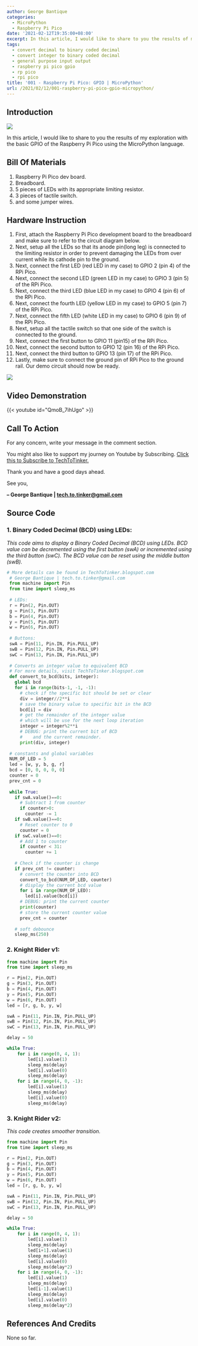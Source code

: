 ```yaml
---
author: George Bantique
categories:
  - MicroPython
  - Raspberry Pi Pico
date: '2021-02-12T19:35:00+08:00'
excerpt: In this article, I would like to share to you the results of my exploration with the basic GPIO of the Raspberry Pi Pico using the MicroPython language.
tags:
  - convert decimal to binary coded decimal
  - convert integer to binary coded decimal
  - general purpose input output
  - raspberry pi pico gpio
  - rp pico
  - rpi pico
title: '001 - Raspberry Pi Pico: GPIO | MicroPython'
url: /2021/02/12/001-raspberry-pi-pico-gpio-micropython/
---
```


## **Introduction**

![](/images/001-pico-binary-coded-decimal-micropython.png)

In this article, I would like to share to you the results of my exploration with the basic GPIO of the Raspberry Pi Pico using the MicroPython language.

## **Bill Of Materials**

1. Raspberry Pi Pico dev board.
2. Breadboard.
3. 5 pieces of LEDs with its appropriate limiting resistor.
4. 3 pieces of tactile switch.
5. and some jumper wires.

## **Hardware Instruction**

1. First, attach the Raspberry Pi Pico development board to the breadboard and make sure to refer to the circuit diagram below.
2. Next, setup all the LEDs so that its anode pin(long leg) is connected to the limiting resistor in order to prevent damaging the LEDs from over current while its cathode pin to the ground.
3. Next, connect the first LED (red LED in my case) to GPIO 2 (pin 4) of the RPi Pico.
4. Next, connect the second LED (green LED in my case) to GPIO 3 (pin 5) of the RPi Pico.
5. Next, connect the third LED (blue LED in my case) to GPIO 4 (pin 6) of the RPi Pico.
6. Next, connect the fourth LED (yellow LED in my case) to GPIO 5 (pin 7) of the RPi Pico.
7. Next, connect the fifth LED (white LED in my case) to GPIO 6 (pin 9) of the RPi Pico.
8. Next, setup all the tactile switch so that one side of the switch is connected to the ground.
9. Next, connect the first button to GPIO 11 (pin15) of the RPi Pico.
10. Next, connect the second button to GPIO 12 (pin 16) of the RPi Pico.
11. Next, connect the third button to GPIO 13 (pin 17) of the RPi Pico.
12. Lastly, make sure to connect the ground pin of RPi Pico to the ground rail. Our demo circuit should now be ready.

![](/images/001-pico-binary-coded-decimal-micropython-diagram.png)

## **Video Demonstration**

{{< youtube id="QmoB_7ihUgo" >}}

## **Call To Action**

For any concern, write your message in the comment section.

You might also like to support my journey on Youtube by Subscribing. [Click this to Subscribe to TechToTinker.](https://www.youtube.com/c/TechToTinker?sub_confirmation=1)

Thank you and have a good days ahead.

See you,

**– George Bantique | tech.to.tinker@gmail.com**

## **Source Code**

### 1. Binary Coded Decimal (BCD) using LEDs:

*This code aims to display a Binary Coded Decimal (BCD) using LEDs. BCD value can be decremented using the first button (swA) or incremented using the third button (swC). The BCD value can be reset using the middle button (swB).*

```py { lineNos="true" wrap="true" }
# More details can be found in TechToTinker.blogspot.com   
 # George Bantique | tech.to.tinker@gmail.com  
 from machine import Pin  
 from time import sleep_ms  
 
 # LEDs:  
 r = Pin(2, Pin.OUT)  
 g = Pin(3, Pin.OUT)  
 b = Pin(4, Pin.OUT)  
 y = Pin(5, Pin.OUT)  
 w = Pin(6, Pin.OUT)  
 
 # Buttons:  
 swA = Pin(11, Pin.IN, Pin.PULL_UP)  
 swB = Pin(12, Pin.IN, Pin.PULL_UP)  
 swC = Pin(13, Pin.IN, Pin.PULL_UP) 
 
 # Converts an integer value to equivalent BCD  
 # For more details, visit TechToTinker.blogspot.com  
 def convert_to_bcd(bits, integer):  
   global bcd  
   for i in range(bits-1, -1, -1):  
     # check if the specific bit should be set or clear  
     div = integer//2**i  
     # save the binary value to specific bit in the BCD  
     bcd[i] = div  
     # get the remainder of the integer value  
     # which will be use for the next loop iteration  
     integer = integer%2**i  
     # DEBUG: print the current bit of BCD  
     #    and the current remainder.  
     print(div, integer)  
     
 # constants and global variables  
 NUM_OF_LED = 5  
 led = [w, y, b, g, r]  
 bcd = [0, 0, 0, 0, 0]  
 counter = 0  
 prev_cnt = 0  
 
 while True:  
   if swA.value()==0:  
     # Subtract 1 from counter  
     if counter>0:  
       counter -= 1  
   if swB.value()==0:  
     # Reset counter to 0  
     counter = 0  
   if swC.value()==0:  
     # Add 1 to counter  
     if counter < 31:  
       counter += 1  
       
   # Check if the counter is change  
   if prev_cnt != counter:  
     # convert the counter into BCD  
     convert_to_bcd(NUM_OF_LED, counter)  
     # display the current bcd value  
     for i in range(NUM_OF_LED):  
       led[i].value(bcd[i])  
     # DEBUG: print the current counter  
     print(counter)  
     # store the current counter value  
     prev_cnt = counter 
     
   # soft debounce  
   sleep_ms(250)  

```

### 2. Knight Rider v1:

```py { lineNos="true" wrap="true" }
from machine import Pin
from time import sleep_ms

r = Pin(2, Pin.OUT)
g = Pin(3, Pin.OUT)
b = Pin(4, Pin.OUT)
y = Pin(5, Pin.OUT)
w = Pin(6, Pin.OUT)
led = [r, g, b, y, w]

swA = Pin(11, Pin.IN, Pin.PULL_UP)
swB = Pin(12, Pin.IN, Pin.PULL_UP)
swC = Pin(13, Pin.IN, Pin.PULL_UP)

delay = 50

while True:
    for i in range(0, 4, 1):
        led[i].value(1)
        sleep_ms(delay)
        led[i].value(0)
        sleep_ms(delay)
    for i in range(4, 0, -1):
        led[i].value(1)
        sleep_ms(delay)
        led[i].value(0)
        sleep_ms(delay)

```

### 3. Knight Rider v2:

*This code creates smoother transition.*

```py { lineNos="true" wrap="true" }
from machine import Pin
from time import sleep_ms

r = Pin(2, Pin.OUT)
g = Pin(3, Pin.OUT)
b = Pin(4, Pin.OUT)
y = Pin(5, Pin.OUT)
w = Pin(6, Pin.OUT)
led = [r, g, b, y, w]

swA = Pin(11, Pin.IN, Pin.PULL_UP)
swB = Pin(12, Pin.IN, Pin.PULL_UP)
swC = Pin(13, Pin.IN, Pin.PULL_UP)

delay = 50

while True:
    for i in range(0, 4, 1):
        led[i].value(1)
        sleep_ms(delay)
        led[i+1].value(1)
        sleep_ms(delay)
        led[i].value(0)
        sleep_ms(delay*2)
    for i in range(4, 0, -1):
        led[i].value(1)
        sleep_ms(delay)
        led[i-1].value(1)
        sleep_ms(delay)
        led[i].value(0)
        sleep_ms(delay*2)

```

## **References And Credits**

None so far.
